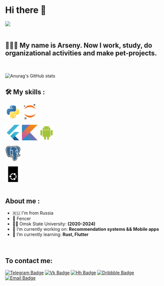 # Hi there 👋

![](./coding.gif)
<br></br>

## 👨🏻‍💻 My name is Arseny. Now I work, study, do organizational activities and make pet-projects.  
<br></br>
![Anurag's GitHub stats](https://github-readme-stats.vercel.app/api?username=ars-kalinichenko&show_icons=true&theme=radical)



## 🛠️ My skills  :

<code><img height="50" src="https://github.com/devicons/devicon/blob/master/icons/python/python-original.svg" alt="python"></code>
<code><img height="50" src="https://github.com/devicons/devicon/blob/master/icons/jupyter/jupyter-original.svg" alt="jupyter"></code>

<code><img height="50" src="https://github.com/devicons/devicon/blob/master/icons/flutter/flutter-original.svg" alt="flutter"></code>
<code><img height="50" src="https://github.com/devicons/devicon/blob/master/icons/kotlin/kotlin-original.svg" alt="kotlin"></code>
<code><img height="50" src="https://github.com/devicons/devicon/blob/master/icons/android/android-original.svg" alt="android"></code>

<code><img height="50" src="https://github.com/devicons/devicon/blob/master/icons/postgresql/postgresql-original.svg" alt="postgresql"></code>

<code><img height="50" src="https://github.com/devicons/devicon/blob/master/icons/ubuntu/ubuntu-plain.svg" alt="ubuntu"></code>
<br></br>

## About me :
* 🇷🇺 I'm from Russia
* 🤺 Fencer
* 👨‍🏫 Omsk State University: **(2020-2024)**
* 🔭 I’m currently working on: **Recommendation systems && Mobile apps**
* 🌱 I’m currently learning: **Rust, Flutter**  
<br></br>
## To contact me:

[![Telegram Badge](https://img.shields.io/badge/-Telegram-0088cc?style=flat&logo=Telegram&logoColor=white&color=9cf)](https://t.me/bestelde_chaos)
[![Vk Badge](https://img.shields.io/badge/-Vkontakte-0088cc?style=flat&logo=VK&logoColor=white)](https://vk.com/bestelde_chaos)
[![Hh Badge](https://img.shields.io/badge/-HeadHunter-0088cc?style=flat&logo=Hypothesis&logoColor=white&color=red)](https://omsk.hh.ru/resume/6a0246a5ff083b589f0039ed1f6f354178306d)
[![Dribbble Badge](https://img.shields.io/badge/-Dribbble-0088cc?style=flat&logo=Dribbble&logoColor=white&color=blueviolet)](https://dribbble.com/ars-kalinichenko)
[![Email Badge](https://img.shields.io/badge/-Email-0088cc?style=flat&logo=Gmail&logoColor=white&color=red)](https://ars.kalinichenko@gmail.com)
